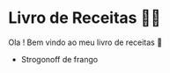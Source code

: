# Livro de Receitas :man_cook:

Ola ! Bem vindo ao meu livro de receitas :wave:

- Strogonoff de frango